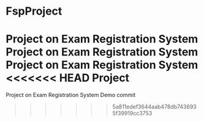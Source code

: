 # FspProject

Project on Exam Registration System 
Project on Exam Registration System 
Project on Exam Registration System 
<<<<<<< HEAD
Project
=======
Project on Exam Registration System 
Demo commit
>>>>>>> 5a811edef3644aab478db7436935f39919cc3753
